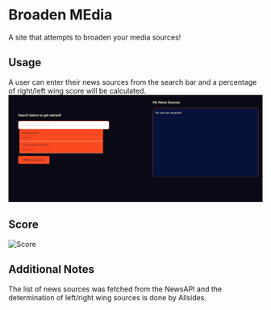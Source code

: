 # Broaden MEdia
A site that attempts to broaden your media sources!
## Usage 
A user can enter their news sources from the search bar and a percentage of right/left wing score will be calculated.
![Main](githubmedia/broadenSearch.gif)
## Score
![Score](githubmedia/broadenScore.gif)

## Additional Notes
The list of news sources was fetched from the NewsAPI and the determination of left/right wing sources is done by Allsides.